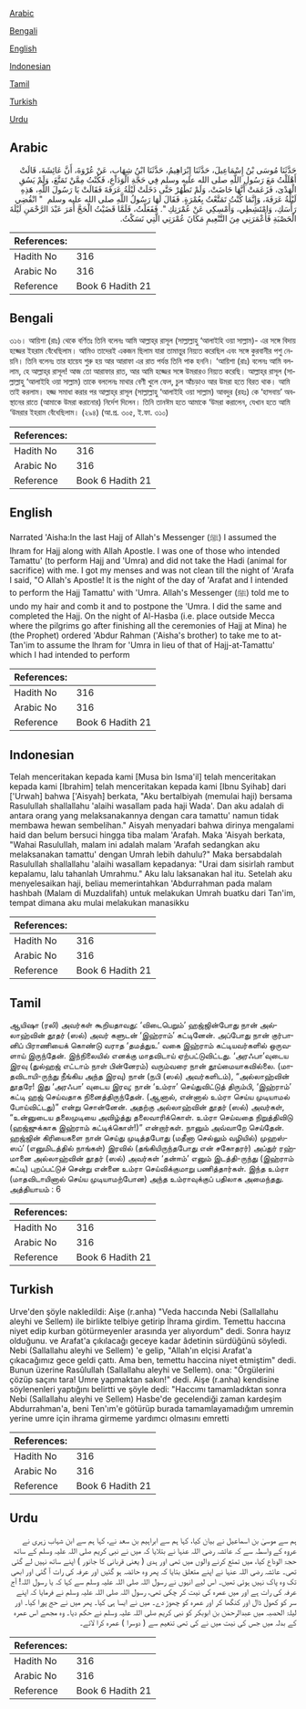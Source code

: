 [Arabic](#arabic)

[Bengali](#bengali)

[English](#english)

[Indonesian](#indonesian)

[Tamil](#tamil)

[Turkish](#turkish)

[Urdu](#urdu)

## Arabic


<div dir="rtl" lang="ar" style={{fontSize:'larger',backgroundColor:'#f8f9fa',padding:20}}>
حَدَّثَنَا مُوسَى بْنُ إِسْمَاعِيلَ، حَدَّثَنَا إِبْرَاهِيمُ، حَدَّثَنَا ابْنُ شِهَابٍ، عَنْ عُرْوَةَ، أَنَّ عَائِشَةَ، قَالَتْ أَهْلَلْتُ مَعَ رَسُولِ اللَّهِ صلى الله عليه وسلم فِي حَجَّةِ الْوَدَاعِ، فَكُنْتُ مِمَّنْ تَمَتَّعَ، وَلَمْ يَسُقِ الْهَدْىَ، فَزَعَمَتْ أَنَّهَا حَاضَتْ، وَلَمْ تَطْهُرْ حَتَّى دَخَلَتْ لَيْلَةُ عَرَفَةَ فَقَالَتْ يَا رَسُولَ اللَّهِ، هَذِهِ لَيْلَةُ عَرَفَةَ، وَإِنَّمَا كُنْتُ تَمَتَّعْتُ بِعُمْرَةٍ‏.‏ فَقَالَ لَهَا رَسُولُ اللَّهِ صلى الله عليه وسلم ‏ "‏ انْقُضِي رَأْسَكِ، وَامْتَشِطِي، وَأَمْسِكِي عَنْ عُمْرَتِكِ ‏"‏‏.‏ فَفَعَلْتُ، فَلَمَّا قَضَيْتُ الْحَجَّ أَمَرَ عَبْدَ الرَّحْمَنِ لَيْلَةَ الْحَصْبَةِ فَأَعْمَرَنِي مِنَ التَّنْعِيمِ مَكَانَ عُمْرَتِي الَّتِي نَسَكْتُ‏.‏
</div>
<div style={{backgroundColor:'#f8f9fa',padding:20, marginBottom: 10}}><table> <thead> <tr> <th>References:</th> <th></th> </tr> </thead> <tbody><tr><td>Hadith No</td><td>316</td></tr><tr><td>Arabic No</td><td>316</td></tr><tr><td>Reference</td><td>Book 6 Hadith 21</td></tr></tbody></table></div>

## Bengali


<div dir="ltr" lang="bn" style={{fontSize:'larger',backgroundColor:'#f8f9fa',padding:20}}>
৩১৬। আয়িশা (রাঃ) থেকে বর্ণিতঃ তিনি বলেনঃ আমি আল্লাহ্‌র রাসূল (সাল্লাল্লাহু ‘আলাইহি ওয়া সাল্লাম)- এর সঙ্গে বিদায় হজ্জের ইহরাম বেঁধেছিলাম। আমিও তাদেরই একজন ছিলাম যারা তামাত্তুর নিয়্যত করেছিল এবং সঙ্গে কুরবানীর পশু নেয়নি। তিনি বলেনঃ তার হায়েয শুরু হয় আর আরাফা এর রাত পর্যন্ত তিনি পাক হননি। ‘আয়িশা (রাঃ) বলেনঃ আমি বললাম, হে আল্লাহ্‌র রাসূল! আজ তো আরাফার রাত, আর আমি হজ্জের সঙ্গে উমরারও নিয়্যত করেছি। আল্লাহ্‌র রাসূল (সাল্লাল্লাহু ‘আলাইহি ওয়া সাল্লাম) তাকে বললেনঃ মাথার বেণী খুলে ফেল, চুল আঁচড়াও আর উমরা হতে বিরত থাক। আমি তাই করলাম। হজ্জ সমাধা করার পর আল্লাহ্‌র রাসূল (সাল্লাল্লাহু ‘আলাইহি ওয়া সাল্লাম) আবদুর (রহঃ) কে ‘হাসবায়’ অবস্থানের রাতে (আমাকে উমরা করানোর) নির্দেশ দিলেন। তিনি তানঈম হতে আমাকে ‘উমরা করালেন, যেখান হতে আমি ‘উমরার ইহরাম বেঁধেছিলাম। (২৯৪) (আ.প্র. ৩০৫, ই.ফা. ৩১০)
</div>
<div style={{backgroundColor:'#f8f9fa',padding:20, marginBottom: 10}}><table> <thead> <tr> <th>References:</th> <th></th> </tr> </thead> <tbody><tr><td>Hadith No</td><td>316</td></tr><tr><td>Arabic No</td><td>316</td></tr><tr><td>Reference</td><td>Book 6 Hadith 21</td></tr></tbody></table></div>

## English


<div dir="ltr" lang="en" style={{fontSize:'larger',backgroundColor:'#f8f9fa',padding:20}}>
Narrated 'Aisha:In the last Hajj of Allah's Messenger (ﷺ) I assumed the Ihram for Hajj along with Allah Apostle. I was one of those who intended Tamattu' (to perform Hajj and 'Umra) and did not take the Hadi (animal for sacrifice) with me. I got my menses and was not clean till the night of 'Arafa I said, "O Allah's Apostle! It is the night of the day of 'Arafat and I intended to perform the Hajj Tamattu' with 'Umra. Allah's Messenger (ﷺ) told me to undo my hair and comb it and to postpone the 'Umra. I did the same and completed the Hajj. On the night of Al-Hasba (i.e. place outside Mecca where the pilgrims go after finishing all the ceremonies of Hajj at Mina) he (the Prophet) ordered 'Abdur Rahman ('Aisha's brother) to take me to at-Tan'im to assume the lhram for 'Umra in lieu of that of Hajj-at-Tamattu' which I had intended to perform
</div>
<div style={{backgroundColor:'#f8f9fa',padding:20, marginBottom: 10}}><table> <thead> <tr> <th>References:</th> <th></th> </tr> </thead> <tbody><tr><td>Hadith No</td><td>316</td></tr><tr><td>Arabic No</td><td>316</td></tr><tr><td>Reference</td><td>Book 6 Hadith 21</td></tr></tbody></table></div>

## Indonesian


<div dir="ltr" lang="id" style={{fontSize:'larger',backgroundColor:'#f8f9fa',padding:20}}>
Telah menceritakan kepada kami [Musa bin Isma'il] telah menceritakan kepada kami [Ibrahim] telah menceritakan kepada kami [Ibnu Syihab] dari ['Urwah] bahwa ['Aisyah] berkata, "Aku bertalbiyah (memulai haji) bersama Rasulullah shallallahu 'alaihi wasallam pada haji Wada'. Dan aku adalah di antara orang yang melaksanakannya dengan cara tamattu' namun tidak membawa hewan sembelihan." Aisyah menyadari bahwa dirinya mengalami haid dan belum bersuci hingga tiba malam 'Arafah. Maka 'Aisyah berkata, "Wahai Rasulullah, malam ini adalah malam 'Arafah sedangkan aku melaksanakan tamattu' dengan Umrah lebih dahulu?" Maka bersabdalah Rasulullah shallallahu 'alaihi wasallam kepadanya: "Urai dam sisirlah rambut kepalamu, lalu tahanlah Umrahmu." Aku lalu laksanakan hal itu. Setelah aku menyelesaikan haji, beliau memerintahkan 'Abdurrahman pada malam hashbah (Malam di Muzdalifah) untuk melakukan Umrah buatku dari Tan'im, tempat dimana aku mulai melakukan manasikku
</div>
<div style={{backgroundColor:'#f8f9fa',padding:20, marginBottom: 10}}><table> <thead> <tr> <th>References:</th> <th></th> </tr> </thead> <tbody><tr><td>Hadith No</td><td>316</td></tr><tr><td>Arabic No</td><td>316</td></tr><tr><td>Reference</td><td>Book 6 Hadith 21</td></tr></tbody></table></div>

## Tamil


<div dir="ltr" lang="ta" style={{fontSize:'larger',backgroundColor:'#f8f9fa',padding:20}}>
ஆயிஷா (ரலி) அவர்கள் கூறியதாவது: ‘விடைபெறும்’ ஹஜ்ஜின்போது நான் அல்லாஹ்வின் தூதர் (ஸல்) அவர் களுடன் ‘இஹ்ராம்’ கட்டினேன். அப்போது நான் குர்பானிப் பிராணியைக் கொண்டு வராத ‘தமத்துஉ’ வகை இஹ்ராம் கட்டியவர்களில் ஒருவளாய் இருந்தேன். இந்நிலையில் எனக்கு மாதவிடாய் ஏற்பட்டுவிட்டது. ‘அரஃபா’வுடைய இரவு (துல்ஹஜ் எட்டாம் நாள் பின்னேரம்) வரும்வரை நான் தூய்மையாகவில்லை. (மாதவிடாயி-ருந்து நீங்கிய அந்த இரவு) நான் (நபி (ஸல்) அவர்களிடம்), “அல்லாஹ்வின் தூதரே! இது ‘அரஃபா’ வுடைய இரவு; நான் ‘உம்ரா’ செய்துவிட்டுத் திரும்பி, ‘இஹ்ராம்’ கட்டி ஹஜ் செய்வதாக நினைத்திருந்தேன். (ஆனால், என்னால் உம்ரா செய்ய முடியாமல் போய்விட்டது)” என்று சொன்னேன். அதற்கு அல்லாஹ்வின் தூதர் (ஸல்) அவர்கள், “உன்னுடைய தலைமுடியை அவிழ்த்து தலைவாரிக்கொள். உம்ரா செய்வதை நிறுத்திவிடு (ஹஜ்ஜுக்காக இஹ்ராம் கட்டிக்கொள்!)” என்றார்கள். நானும் அவ்வாறே செய்தேன். ஹஜ்ஜின் கிரியைகளை நான் செய்து முடித்தபோது (மதீனா செல்லும் வழியில்) முஹஸ்ஸப்’ (எனுமிடத்தில் நாங்கள்) இரவில் (தங்கியிருந்தபோது என் சகோதரர்) அப்துர் ரஹ்மானை அல்லாஹ்வின் தூதர் (ஸல்) அவர்கள் ‘தன்ஈம்’ எனும் இடத்தி-ருந்து (இஹ்ராம் கட்டி) புறப்பட்டுச் சென்று என்னை உம்ரா செய்விக்குமாறு பணித்தார்கள். இந்த உம்ரா (மாதவிடாயினால் செய்ய முடியாமற்போன) அந்த உம்ராவுக்குப் பதிலாக அமைந்தது. அத்தியாயம் : 6
</div>
<div style={{backgroundColor:'#f8f9fa',padding:20, marginBottom: 10}}><table> <thead> <tr> <th>References:</th> <th></th> </tr> </thead> <tbody><tr><td>Hadith No</td><td>316</td></tr><tr><td>Arabic No</td><td>316</td></tr><tr><td>Reference</td><td>Book 6 Hadith 21</td></tr></tbody></table></div>

## Turkish


<div dir="ltr" lang="tr" style={{fontSize:'larger',backgroundColor:'#f8f9fa',padding:20}}>
Urve'den şöyle nakledildi: Aişe (r.anha) "Veda haccında Nebi (Sallallahu aleyhi ve Sellem) ile birlikte telbiye getirip İhrama girdim. Temettu haccına niyet edip kurban götürmeyenler arasında yer alıyordum" dedi. Sonra hayız olduğunu. ve Arafat'a çıkılacağı geceye kadar âdetinin sürdüğünü söyledi. Nebi (Sallallahu aleyhi ve Sellem) 'e gelip, "Allah'ın elçisi Arafat'a çıkacağımız gece geldi çattı. Ama ben, temettu haccina niyet etmiştim" dedi. Bunun üzerine Rasûlullah (Sallallahu aleyhi ve Sellem). ona: "Örgülerini çözüp saçını tara! Umre yapmaktan sakın!" dedi. Aişe (r.anha) kendisine söylenenleri yaptığını belirtti ve şöyle dedi: "Haccımı tamamladıktan sonra Nebi (Sallallahu aleyhi ve Sellem) Hasbe'de gecelendiği zaman kardeşim Abdurrahman'a, beni Ten'ım'e götürüp burada tamamlayamadığım umremin yerine umre için ihrama girmeme yardımcı olmasını emretti
</div>
<div style={{backgroundColor:'#f8f9fa',padding:20, marginBottom: 10}}><table> <thead> <tr> <th>References:</th> <th></th> </tr> </thead> <tbody><tr><td>Hadith No</td><td>316</td></tr><tr><td>Arabic No</td><td>316</td></tr><tr><td>Reference</td><td>Book 6 Hadith 21</td></tr></tbody></table></div>

## Urdu


<div dir="rtl" lang="ur" style={{fontSize:'larger',backgroundColor:'#f8f9fa',padding:20}}>
ہم سے موسیٰ بن اسماعیل نے بیان کیا، کہا ہم سے ابراہیم بن سعد نے، کہا ہم سے ابن شہاب زہری نے عروہ کے واسطہ سے کہ عائشہ رضی اللہ عنہا نے بتلایا کہ میں نے نبی کریم صلی اللہ علیہ وسلم کے ساتھ حجۃ الوداع کیا، میں تمتع کرنے والوں میں تھی اور ہدی ( یعنی قربانی کا جانور ) اپنے ساتھ نہیں لے گئی تھی۔ عائشہ رضی اللہ عنہا نے اپنے متعلق بتایا کہ پھر وہ حائضہ ہو گئیں اور عرفہ کی رات آ گئی اور ابھی تک وہ پاک نہیں ہوئی تھیں۔ اس لیے انہوں نے رسول اللہ صلی اللہ علیہ وسلم سے کہا کہ یا رسول اللہ! آج عرفہ کی رات ہے اور میں عمرہ کی نیت کر چکی تھی، رسول اللہ صلی اللہ علیہ وسلم نے فرمایا کہ اپنے سر کو کھول ڈال اور کنگھا کر اور عمرہ کو چھوڑ دے۔ میں نے ایسا ہی کیا۔ پھر میں نے حج پورا کیا۔ اور لیلۃ الحصبہ میں عبدالرحمٰن بن ابوبکر کو نبی کریم صلی اللہ علیہ وسلم نے حکم دیا۔ وہ مجھے اس عمرہ کے بدلہ میں جس کی نیت میں نے کی تھی تنعیم سے ( دوسرا ) عمرہ کرا لائے۔
</div>
<div style={{backgroundColor:'#f8f9fa',padding:20, marginBottom: 10}}><table> <thead> <tr> <th>References:</th> <th></th> </tr> </thead> <tbody><tr><td>Hadith No</td><td>316</td></tr><tr><td>Arabic No</td><td>316</td></tr><tr><td>Reference</td><td>Book 6 Hadith 21</td></tr></tbody></table></div>